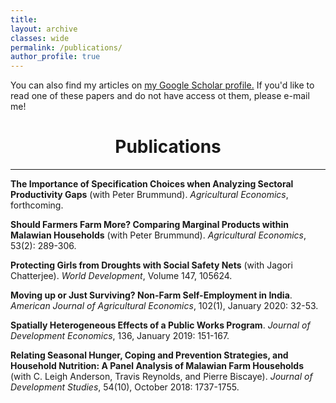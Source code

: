 ```yaml
---
title: 
layout: archive
classes: wide
permalink: /publications/
author_profile: true
---
```


You can also find my articles on <u><a href="https://scholar.google.com/citations?user=wPPXKHcAAAAJ&hl=en">my Google Scholar profile</a>.</u> If you'd like to read one of these papers and do not have access ot them, please e-mail me!
<br>



# <center> Publications </center>
- - -



**The Importance of Specification Choices when Analyzing Sectoral Productivity Gaps** (with Peter Brummund). _Agricultural Economics_, forthcoming.

**Should Farmers Farm More? Comparing Marginal Products within Malawian Households** (with Peter Brummund). _Agricultural Economics_, 53(2): 289-306.

**Protecting Girls from Droughts with Social Safety Nets** (with Jagori Chatterjee). _World Development_, Volume 147, 105624.

**Moving up or Just Surviving? Non-Farm Self-Employment in India**. _American Journal of Agricultural Economics_, 102(1), January 2020: 32-53.

**Spatially Heterogeneous Effects of a Public Works Program**. _Journal of Development Economics_, 136, January 2019: 151-167.

**Relating Seasonal Hunger, Coping and Prevention Strategies, and Household Nutrition: A Panel Analysis of Malawian Farm Households** (with C. Leigh Anderson, Travis Reynolds, and Pierre Biscaye). _Journal of Development Studies_, 54(10), October 2018: 1737-1755.
